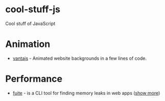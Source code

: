# cool-stuff-js
Cool stuff of JavaScript

# Animation

- [vantajs](https://www.vantajs.com/) - Animated website backgrounds in a few lines of code.

# Performance

- [fuite](https://github.com/nolanlawson/fuite) - is a CLI tool for finding memory leaks in web apps ([show more](https://nolanlawson.com/2021/12/17/introducing-fuite-a-tool-for-finding-memory-leaks-in-web-apps/))
